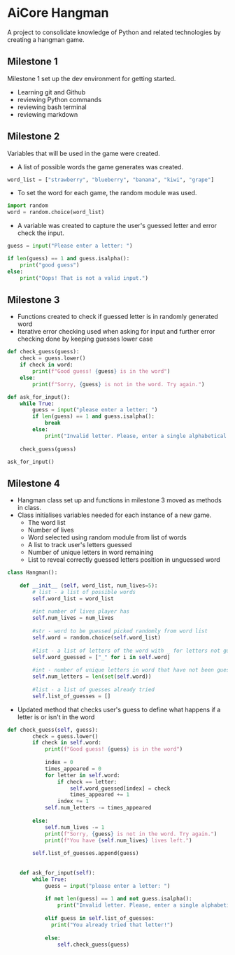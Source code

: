 # AiCore Hangman
A project to consolidate knowledge of Python and related technologies by creating a hangman game.

## Milestone 1
Milestone 1 set up the dev environment for getting started. 
- Learning git and Github
- reviewing Python commands
- reviewing bash terminal
- reviewing markdown

## Milestone 2
Variables that will be used in the game were created. 

- A list of possible words the game generates was created.

```python
word_list = ["strawberry", "blueberry", "banana", "kiwi", "grape"]
```
- To set the word for each game, the random module was used.

```python
import random
word = random.choice(word_list)
```

- A variable was created to capture the user's guessed letter and error check the input.

```python 
guess = input("Please enter a letter: ")

if len(guess) == 1 and guess.isalpha():
    print("good guess")
else:
    print("Oops! That is not a valid input.")
```

## Milestone 3
- Functions created to check if guessed letter is in randomly generated word
- Iterative error checking used when asking for input and further error checking done by keeping guesses lower case

```python
def check_guess(guess):
    check = guess.lower()
    if check in word:
        print(f"Good guess! {guess} is in the word")
    else:
        print(f"Sorry, {guess} is not in the word. Try again.")

def ask_for_input():
    while True:
        guess = input("please enter a letter: ")
        if len(guess) == 1 and guess.isalpha():
            break
        else:
            print("Invalid letter. Please, enter a single alphabetical character.")
    
    check_guess(guess)

ask_for_input()
```
## Milestone 4
- Hangman class set up and functions in milestone 3 moved as methods in class. 
- Class initialises variables needed for each instance of a new game. 
    - The word list 
    - Number of lives 
    - Word selected using random module from list of words 
    - A list to track user's letters guessed 
    - Number of unique letters in word remaining 
    - List to reveal correctly guessed letters position in unguessed word

```python
class Hangman():
    
    def __init__ (self, word_list, num_lives=5):
        # list - a list of possible words
        self.word_list = word_list
        
        #int number of lives player has
        self.num_lives = num_lives
        
        #str - word to be guessed picked randomly from word list
        self.word = random.choice(self.word_list)
        
        #list - a list of letters of the word with _ for letters not guessed yet
        self.word_guessed = ["_" for i in self.word]
        
        #int - number of unique letters in word that have not been guessed yet
        self.num_letters = len(set(self.word))
        
        #list - a list of guesses already tried
        self.list_of_guesses = []
```
- Updated method that checks user's guess to define what happens if a letter is or isn't in the word

```python
def check_guess(self, guess):
        check = guess.lower()
        if check in self.word:
            print(f"Good guess! {guess} is in the word")
            
            index = 0
            times_appeared = 0
            for letter in self.word:
                if check == letter:
                    self.word_guessed[index] = check
                    times_appeared += 1
                index += 1
            self.num_letters -= times_appeared
                    
        else:
            self.num_lives -= 1
            print(f"Sorry, {guess} is not in the word. Try again.")
            print(f"You have {self.num_lives} lives left.")
            
        self.list_of_guesses.append(guess)
            
            
    def ask_for_input(self):
        while True:
            guess = input("please enter a letter: ")
            
            if not len(guess) == 1 and not guess.isalpha():
                print("Invalid letter. Please, enter a single alphabetical character.")
            
            elif guess in self.list_of_guesses:
              print("You already tried that letter!")  
                        
            else:
                self.check_guess(guess)
```

